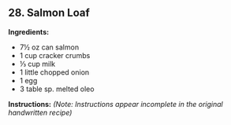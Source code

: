 ## 28. Salmon Loaf

**Ingredients:**
- 7½ oz can salmon
- 1 cup cracker crumbs
- ⅓ cup milk
- 1 little chopped onion
- 1 egg
- 3 table sp. melted oleo

**Instructions:**
*(Note: Instructions appear incomplete in the original handwritten recipe)*